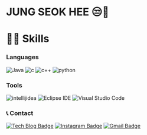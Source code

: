 # JUNG SEOK HEE 😒👋
# 💪🏼 Skills
### Languages
![Java](https://img.shields.io/badge/Java-007396.svg?&style=for-the-badge&logo=Java&logoColor=white) 
![c](https://img.shields.io/badge/c-A8B9CC.svg?&style=for-the-badge&logo=c&logoColor=white)
![c++](https://img.shields.io/badge/c++-00599C.svg?&style=for-the-badge&logo=c++&logoColor=white)
![python](https://img.shields.io/badge/python-3776AB.svg?&style=for-the-badge&logo=python&logoColor=white)
### Tools
![intellijidea](https://img.shields.io/badge/intellijidea-000000.svg?&style=for-the-badge&logo=intellijidea&logoColor=white)
![Eclipse IDE](https://img.shields.io/badge/Eclipse%20IDE-2C2255.svg?&style=for-the-badge&logo=Eclipse%20IDE&logoColor=white)
![Visual Studio Code](https://img.shields.io/badge/Visual%20Studio%20Code-007ACC.svg?&style=for-the-badge&logo=Visual%20Studio%20Code&logoColor=white)
### 📞 Contact
[![Tech Blog Badge](http://img.shields.io/badge/-Tech%20blog-black?style=flat-square&logo=github&link=https://SeokHeeJung.github.io/)](https://SeokHeeJung.github.io/)
[![Instagram Badge](http://img.shields.io/badge/Instagram-FF0069?style=flat-square&logo=Instagram&logoColor=white&link=https://www.instagram.com/se0k_hee_/)](https://www.instagram.com/se0k_hee_/)
[![Gmail Badge](https://img.shields.io/badge/Gmail-d14836?style=flat-square&logo=Gmail&logoColor=white&link=mailto:tjrgml8435@gmail.com)](mailto:tjrgml8435@gmail.com)
